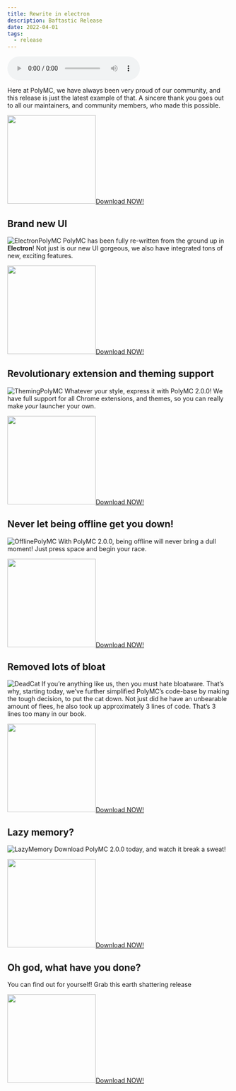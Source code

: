 ```yaml
---
title: Rewrite in electron
description: Baftastic Release
date: 2022-04-01
tags:
  - release
---
```

 
<p><audio controls autoplay>
  <source src="/img/af/vineboom.mp3" type="audio/mp3">
  Your browser does not support the audio element.
</audio></p>

Here at PolyMC, we have always been very proud of our community, and this release is just the latest example of that. A sincere thank you goes out to all our maintainers, and community members, who made this possible.

<img width="200px" src="/img/af/arrow.png"><a class="button" href="/download/2/">Download NOW!</a></img>

## Brand new UI
![ElectronPolyMC](/img/af/polymc-2.png)
PolyMC has been fully re-written from the ground up in **Electron**! Not just is our new UI gorgeous, we also have integrated tons of new, exciting features.

<img width="200px" src="/img/af/arrow.png"><a class="button" href="/download/2/">Download NOW!</a></img>

## Revolutionary extension and theming support
![ThemingPolyMC](/img/af/polymc-themes.png)
Whatever your style, express it with PolyMC 2.0.0! We have full support for all Chrome extensions, and themes, so you can really make *your* launcher your own.

<img width="200px" src="/img/af/arrow.png"><a class="button" href="/download/2/">Download NOW!</a></img>

## Never let being offline get you down!
![OfflinePolyMC](/img/af/polymc-offline.png)
With PolyMC 2.0.0, being offline will never bring a dull moment! Just press space and begin your race.

<img width="200px" src="/img/af/arrow.png"><a class="button" href="/download/2/">Download NOW!</a></img>

## Removed lots of bloat
![DeadCat](/img/af/dead-cat.png)
If you’re anything like us, then you must hate bloatware. That’s why, starting today, we’ve further simplified PolyMC’s code-base by making the tough decision, to put the cat down. Not just did he have an unbearable amount of flees, he also took up approximately 3 lines of code. That’s 3 lines too many in our book.

<img width="200px" src="/img/af/arrow.png"><a class="button" href="/download/2/">Download NOW!</a></img>

## Lazy memory?
![LazyMemory](/img/af/work-out.png)
Download PolyMC 2.0.0 today, and watch it break a sweat!

<img width="200px" src="/img/af/arrow.png"><a class="button" href="/download/2/">Download NOW!</a></img>

## Oh god, what have you done?
You can find out for yourself! Grab this earth shattering release

<img width="200px" src="/img/af/arrow.png"><a class="button" href="/download/2/">Download NOW!</a></img>
